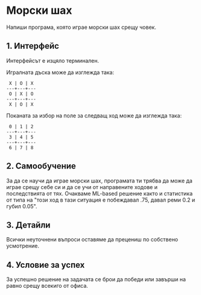 # Морски шах

Напиши програма, която играе морски шах срещу човек.
 
## 1. Интерфейс

Интерфейсът е изцяло терминален.

Игралната дъска може да изглежда така:
```
 X | O | X
---+---+---
 O | X | O
---+---+---
 X | O | X
```

Поканата за избор на поле за следващ ход може да изглежда така:
```
 0 | 1 | 2
---+---+---
 3 | 4 | 5
---+---+---
 6 | 7 | 8
```

## 2. Самообучение

За да се научи да играе морски шах, програмата ти трябва да може
да играе срещу себе си и да се учи от направените ходове и
последствията от тях.  Oчакваме ML-based решение както и статистика от типа
на "този ход в тази ситуация е побеждавал .75, давал реми 0.2 и
губил 0.05".

## 3. Детайли

Всички неуточнени въпроси оставяме да прецениш по собствено
усмотрение.

## 4. Условие за успех

За успешно решение на задачата се брои да победи или завърши на
   равно срещу всекиго от офиса.